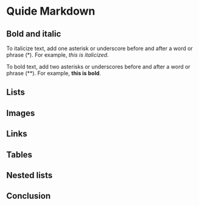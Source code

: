 # Quide Markdown

## Bold and italic

To italicize text, add one asterisk or underscore before and after a word or phrase (*). For example, *this is italicized*.

To bold text, add two asterisks or underscores before and after a word or phrase (**). For example, **this is bold**. 


## Lists

## Images

## Links

## Tables

## Nested lists

## Conclusion